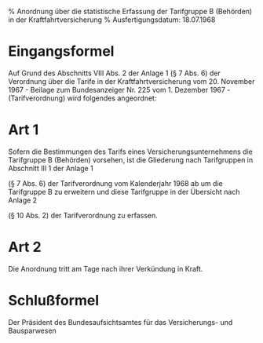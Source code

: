 % Anordnung über die statistische Erfassung der Tarifgruppe B (Behörden) in der Kraftfahrtversicherung
% Ausfertigungsdatum: 18.07.1968
 
# Eingangsformel

Auf Grund des Abschnitts VIII Abs. 2 der Anlage 1 (§ 7 Abs. 6) der Verordnung über die Tarife in der Kraftfahrtversicherung vom 20. November 1967 - Beilage zum Bundesanzeiger Nr. 225 vom 1. Dezember 1967 - (Tarifverordnung) wird folgendes angeordnet:

# Art 1

Sofern die Bestimmungen des Tarifs eines Versicherungsunternehmens die Tarifgruppe B (Behörden) vorsehen, ist die Gliederung nach Tarifgruppen in Abschnitt III 1 der Anlage 1

(§ 7 Abs. 6) der Tarifverordnung vom Kalenderjahr 1968 ab um die Tarifgruppe B zu erweitern und diese Tarifgruppe in der Übersicht nach Anlage 2

(§ 10 Abs. 2) der Tarifverordnung zu erfassen.

# Art 2

Die Anordnung tritt am Tage nach ihrer Verkündung in Kraft.

# Schlußformel

Der Präsident des Bundesaufsichtsamtes für das Versicherungs- und Bausparwesen
